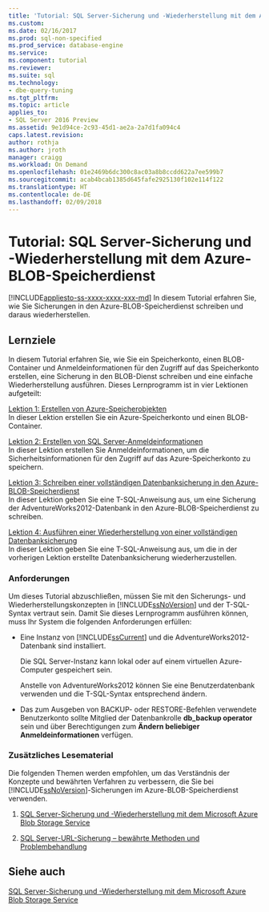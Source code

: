```yaml
---
title: 'Tutorial: SQL Server-Sicherung und -Wiederherstellung mit dem Azure-BLOB-Speicherdienst | Microsoft-Dokumentation'
ms.custom: 
ms.date: 02/16/2017
ms.prod: sql-non-specified
ms.prod_service: database-engine
ms.service: 
ms.component: tutorial
ms.reviewer: 
ms.suite: sql
ms.technology:
- dbe-query-tuning
ms.tgt_pltfrm: 
ms.topic: article
applies_to:
- SQL Server 2016 Preview
ms.assetid: 9e1d94ce-2c93-45d1-ae2a-2a7d1fa094c4
caps.latest.revision: 
author: rothja
ms.author: jroth
manager: craigg
ms.workload: On Demand
ms.openlocfilehash: 01e2469b6dc300c8ac03a8b8ccdd622a7ee599b7
ms.sourcegitcommit: acab4bcab1385d645fafe2925130f102e114f122
ms.translationtype: HT
ms.contentlocale: de-DE
ms.lasthandoff: 02/09/2018
---
```

# <a name="tutorial-sql-server-backup-and-restore-to-azure-blob-storage-service"></a>Tutorial: SQL Server-Sicherung und -Wiederherstellung mit dem Azure-BLOB-Speicherdienst
[!INCLUDE[appliesto-ss-xxxx-xxxx-xxx-md](../includes/appliesto-ss-xxxx-xxxx-xxx-md.md)]
In diesem Tutorial erfahren Sie, wie Sie Sicherungen in den Azure-BLOB-Speicherdienst schreiben und daraus wiederherstellen.  
  
## <a name="what-you-will-learn"></a>Lernziele  
In diesem Tutorial erfahren Sie, wie Sie ein Speicherkonto, einen BLOB-Container und Anmeldeinformationen für den Zugriff auf das Speicherkonto erstellen, eine Sicherung in den BLOB-Dienst schreiben und eine einfache Wiederherstellung ausführen. Dieses Lernprogramm ist in vier Lektionen aufgeteilt:  
  
[Lektion 1: Erstellen von Azure-Speicherobjekten](http://msdn.microsoft.com/library/74edd1fd-ab00-46f7-9e29-7ba3f1a446c5)  
In dieser Lektion erstellen Sie ein Azure-Speicherkonto und einen BLOB-Container.  
  
[Lektion 2: Erstellen von SQL Server-Anmeldeinformationen](http://msdn.microsoft.com/library/64f8805c-1ddc-4c96-a47c-22917d12e1ab)  
In dieser Lektion erstellen Sie Anmeldeinformationen, um die Sicherheitsinformationen für den Zugriff auf das Azure-Speicherkonto zu speichern.  
  
[Lektion 3: Schreiben einer vollständigen Datenbanksicherung in den Azure-BLOB-Speicherdienst](http://msdn.microsoft.com/library/454c8296-64e9-46ed-b141-5ebfbc8a4fe2)  
In dieser Lektion geben Sie eine T-SQL-Anweisung aus, um eine Sicherung der AdventureWorks2012-Datenbank in den Azure-BLOB-Speicherdienst zu schreiben.  
  
[Lektion 4: Ausführen einer Wiederherstellung von einer vollständigen Datenbanksicherung](http://msdn.microsoft.com/library/580f76e6-9802-4abc-9043-db6de592c733)  
In dieser Lektion geben Sie eine T-SQL-Anweisung aus, um die in der vorherigen Lektion erstellte Datenbanksicherung wiederherzustellen.  
  
### <a name="requirements"></a>Anforderungen  
Um dieses Tutorial abzuschließen, müssen Sie mit den Sicherungs- und Wiederherstellungskonzepten in [!INCLUDE[ssNoVersion](../includes/ssnoversion-md.md)] und der T-SQL-Syntax vertraut sein. Damit Sie dieses Lernprogramm ausführen können, muss Ihr System die folgenden Anforderungen erfüllen:  
  
-   Eine Instanz von [!INCLUDE[ssCurrent](../includes/sscurrent-md.md)] und die AdventureWorks2012-Datenbank sind installiert.  
  
    Die SQL Server-Instanz kann lokal oder auf einem virtuellen Azure-Computer gespeichert sein.  
  
    Anstelle von AdventureWorks2012 können Sie eine Benutzerdatenbank verwenden und die T-SQL-Syntax entsprechend ändern.  
  
-   Das zum Ausgeben von BACKUP- oder RESTORE-Befehlen verwendete Benutzerkonto sollte Mitglied der Datenbankrolle **db_backup operator** sein und über Berechtigungen zum **Ändern beliebiger Anmeldeinformationen** verfügen.  
  
### <a name="additional-reading"></a>Zusätzliches Lesematerial  
Die folgenden Themen werden empfohlen, um das Verständnis der Konzepte und bewährten Verfahren zu verbessern, die Sie bei [!INCLUDE[ssNoVersion](../includes/ssnoversion-md.md)]-Sicherungen im Azure-BLOB-Speicherdienst verwenden.  
  
1.  [SQL Server-Sicherung und -Wiederherstellung mit dem Microsoft Azure Blob Storage Service](../relational-databases/backup-restore/sql-server-backup-and-restore-with-microsoft-azure-blob-storage-service.md)  
  
2.  [SQL Server-URL-Sicherung – bewährte Methoden und Problembehandlung](../relational-databases/backup-restore/sql-server-backup-to-url-best-practices-and-troubleshooting.md)  
  
## <a name="see-also"></a>Siehe auch  
[SQL Server-Sicherung und -Wiederherstellung mit dem Microsoft Azure Blob Storage Service](../relational-databases/backup-restore/sql-server-backup-and-restore-with-microsoft-azure-blob-storage-service.md)

